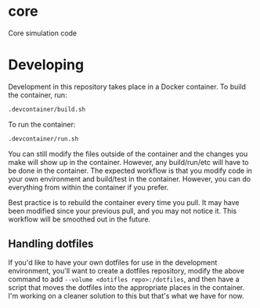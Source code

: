 # core
Core simulation code

# Developing
Development in this repository takes place in a Docker container.  To build the container, run:

```bash
.devcontainer/build.sh
```

To run the container:

```bash
.devcontainer/run.sh
```

You can still modify the files outside of the container and the changes you make will show up in the container.  However, any build/run/etc will have to be done in the container.  The expected workflow is that you modify code in your own environment and build/test in the container.  However, you can do everything from within the container if you prefer.

Best practice is to rebuild the container every time you pull.  It may have been modified since your previous pull, and you may not notice it.  This workflow will be smoothed out in the future.

## Handling dotfiles
If you'd like to have your own dotfiles for use in the development environment, you'll want to create a dotfiles repository, modify the above command to add `--volume <dotifles repo>:/dotfiles`, and then have a script that moves the dotfiles into the appropriate places in the container.  I'm working on a cleaner solution to this but that's what we have for now.
